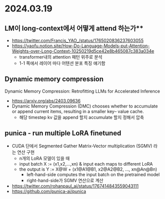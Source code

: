# 2024.03.19
## LM이 long-context에서 어떻게 attend 하는가**
* https://twitter.com/Francis_YAO_/status/1765020836237603055
* https://yaofu.notion.site/How-Do-Language-Models-put-Attention-Weights-over-Long-Context-10250219d5ce42e8b465087c383a034e
	* transformer내의 attention 패턴 위주로 분석
	* 1-1 쪽에서 레이어 마다 어텐션 분포 특징 얘기함
## Dynamic memory compression
Dynamic Memory Compression: Retrofitting LLMs for Accelerated Inference
* https://arxiv.org/abs/2403.09636
* Dynamic Memory Compression (DMC) chooses whether to accumulate or append current items, resulting in a smaller key– value cache.
	* 해당 timestep kv 값을 append 할지 accumulate 할지 정해서 압축
## punica - run multiple LoRA finetuned
* CUDA 단에서 Segmented Gather Matrix-Vector multiplication (SGMV) 라는 연산 구현
	* n개의 LoRA 모델이 있을 때
	* input batch X := (x1,x2,...,xn) & input each maps to different LoRA
	* the output is Y := X@W + (x1@A1@B1, x2@A2@B2, ..., xn@An@Bn)
		* left-hand-side computes the input batch on the pretrained model
		* right-hand-side가 SGMV 연산으로 계산
* https://twitter.com/rohanpaul_ai/status/1767414843559043111
* https://github.com/punica-ai/punica
